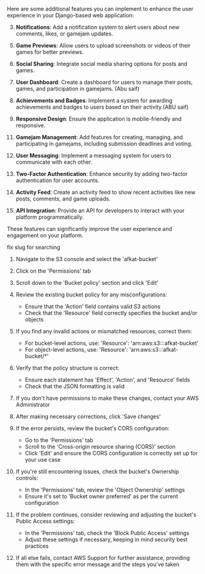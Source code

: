 Here are some additional features you can implement to enhance the user experience in your Django-based web application:

[//]: # (1. **User Profiles**: Allow users to create and customize their profiles with avatars, bios, and social media links.)

[//]: # (2. **Search Functionality**: Implement a search feature to allow users to find posts, games, or other content easily.)

3. **Notifications**: Add a notification system to alert users about new comments, likes, or gamejam updates.

[//]: # (4. **Comments and Ratings**: Enable users to comment on and rate games and posts.)

5. **Game Previews**: Allow users to upload screenshots or videos of their games for better previews.

6. **Social Sharing**: Integrate social media sharing options for posts and games.

7. **User Dashboard**: Create a dashboard for users to manage their posts, games, and participation in gamejams. (Abu saif)

8. **Achievements and Badges**: Implement a system for awarding achievements and badges to users based on their activity.(ABU saif)

9. **Responsive Design**: Ensure the application is mobile-friendly and responsive.

[//]: # (10. **Advanced Filtering**: Provide advanced filtering options for posts and games based on tags, ratings, and other criteria.)

11. **Gamejam Management**: Add features for creating, managing, and participating in gamejams, including submission deadlines and voting.

12. **User Messaging**: Implement a messaging system for users to communicate with each other.

13. **Two-Factor Authentication**: Enhance security by adding two-factor authentication for user accounts.

14. **Activity Feed**: Create an activity feed to show recent activities like new posts, comments, and game uploads.

15. **API Integration**: Provide an API for developers to interact with your platform programmatically.

These features can significantly improve the user experience and engagement on your platform.



[//]: # (fix later)
fix slug  for searching 
1. Navigate to the S3 console and select the 'afkat-bucket'

2. Click on the 'Permissions' tab

3. Scroll down to the 'Bucket policy' section and click 'Edit'

4. Review the existing bucket policy for any misconfigurations:
   - Ensure that the 'Action' field contains valid S3 actions
   - Check that the 'Resource' field correctly specifies the bucket and/or objects

5. If you find any invalid actions or mismatched resources, correct them:
   - For bucket-level actions, use: 'Resource': 'arn:aws:s3:::afkat-bucket'
   - For object-level actions, use: 'Resource': 'arn:aws:s3:::afkat-bucket/*'

6. Verify that the policy structure is correct:
   - Ensure each statement has 'Effect', 'Action', and 'Resource' fields
   - Check that the JSON formatting is valid

7. If you don't have permissions to make these changes, contact your AWS Administrator

8. After making necessary corrections, click 'Save changes'

9. If the error persists, review the bucket's CORS configuration:
   - Go to the 'Permissions' tab
   - Scroll to the 'Cross-origin resource sharing (CORS)' section
   - Click 'Edit' and ensure the CORS configuration is correctly set up for your use case

10. If you're still encountering issues, check the bucket's Ownership controls:
    - In the 'Permissions' tab, review the 'Object Ownership' settings
    - Ensure it's set to 'Bucket owner preferred' as per the current configuration

11. If the problem continues, consider reviewing and adjusting the bucket's Public Access settings:
    - In the 'Permissions' tab, check the 'Block Public Access' settings
    - Adjust these settings if necessary, keeping in mind security best practices

12. If all else fails, contact AWS Support for further assistance, providing them with the specific error message and the steps you've taken